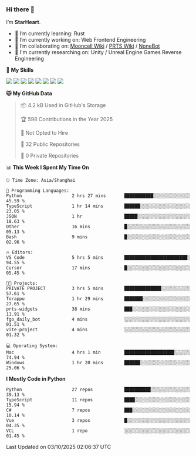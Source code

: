 ### Hi there 👋

I’m **StarHeart**.

- 🌱 I’m currently learning: Rust
- 🔭 I’m currently working on: Web Frontend Engineering
- 👯 I’m collaborating on: [Mooncell Wiki](https://fgo.wiki/) / [PRTS Wiki](http://prts.wiki/) / [NoneBot](https://github.com/nonebot)
- 🔬 I'm currently researching on: Unity / Unreal Engine Games Reverse Engineering

🌟 **My Skills**

![](https://img.shields.io/badge/-Python-3e74a2?style=flat-square&logo=Python&logoColor=fff)
![](https://img.shields.io/badge/-Node.js-339933?style=flat-square&logo=node.js&logoColor=fff)
![](https://img.shields.io/badge/-Vue-4fc08d?style=flat-square&logo=vue.js&logoColor=fff)
![](https://img.shields.io/badge/-React-2d98ce?style=flat-square&logo=React&logoColor=fff)
![](https://img.shields.io/badge/-TypeScript-3178C6?style=flat-square&logo=TypeScript&logoColor=fff)
![](https://img.shields.io/badge/-Docker-2496ED?style=flat-square&logo=Docker&logoColor=fff)
![](https://img.shields.io/badge/-Linux-000000?style=flat-square&logo=Linux&logoColor=fff)
![](https://img.shields.io/badge/-Dotnet-512bd4?style=flat-square&logo=.net&logoColor=fff)

<!--START_SECTION:waka-->
**🐱 My GitHub Data** 

> 📦 4.2 kB Used in GitHub's Storage 
 > 
> 🏆 598 Contributions in the Year 2025
 > 
> 🚫 Not Opted to Hire
 > 
> 📜 32 Public Repositories 
 > 
> 🔑 0 Private Repositories 
 > 
📊 **This Week I Spent My Time On** 

```text
🕑︎ Time Zone: Asia/Shanghai

💬 Programming Languages: 
Python                   2 hrs 27 mins       ███████████░░░░░░░░░░░░░░   45.59 % 
TypeScript               1 hr 14 mins        ██████░░░░░░░░░░░░░░░░░░░   23.05 % 
JSON                     1 hr                █████░░░░░░░░░░░░░░░░░░░░   18.63 % 
Other                    16 mins             █░░░░░░░░░░░░░░░░░░░░░░░░   05.13 % 
Bash                     9 mins              █░░░░░░░░░░░░░░░░░░░░░░░░   02.96 % 

🔥 Editors: 
VS Code                  5 hrs 5 mins        ████████████████████████░   94.55 % 
Cursor                   17 mins             █░░░░░░░░░░░░░░░░░░░░░░░░   05.45 % 

🐱‍💻 Projects: 
PRIVATE PROJECT          3 hrs 5 mins        ██████████████░░░░░░░░░░░   57.61 % 
Torappu                  1 hr 29 mins        ███████░░░░░░░░░░░░░░░░░░   27.65 % 
prts-widgets             38 mins             ███░░░░░░░░░░░░░░░░░░░░░░   11.91 % 
fgo_daily_bot            4 mins              ░░░░░░░░░░░░░░░░░░░░░░░░░   01.51 % 
vite-project             4 mins              ░░░░░░░░░░░░░░░░░░░░░░░░░   01.32 % 

💻 Operating System: 
Mac                      4 hrs 1 min         ███████████████████░░░░░░   74.94 % 
Windows                  1 hr 20 mins        ██████░░░░░░░░░░░░░░░░░░░   25.06 % 
```

**I Mostly Code in Python** 

```text
Python                   27 repos            ██████████░░░░░░░░░░░░░░░   39.13 % 
TypeScript               11 repos            ████░░░░░░░░░░░░░░░░░░░░░   15.94 % 
C#                       7 repos             ███░░░░░░░░░░░░░░░░░░░░░░   10.14 % 
Vue                      3 repos             █░░░░░░░░░░░░░░░░░░░░░░░░   04.35 % 
VCL                      1 repo              ░░░░░░░░░░░░░░░░░░░░░░░░░   01.45 % 
```




 Last Updated on 03/10/2025 02:06:37 UTC
<!--END_SECTION:waka-->
